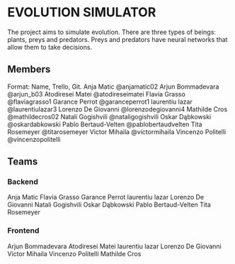 # EVOLUTION SIMULATOR

The project aims to simulate evolution. 
There are three types of beings: plants, preys and predators. 
Preys and predators have neural networks that allow them to take decisions. 

## Members
Format: Name, Trello, Git.
Anja Matic 
@anjamatic02
Arjun Bommadevara
@arjun_b03
Atodiresei Matei
@atodireseimatei
Flavia Grasso
@flaviagrasso1
Garance Perrot
@garanceperrot1
laurentiu lazar
@laurentiulazar3
Lorenzo De Giovanni
@lorenzodegiovanni4
Mathilde Cros
@mathildecros02
Natali Gogishvili
@nataligogishvili
Oskar Dąbkowski
@oskardabkowski
Pablo Bertaud-Velten
@pablobertaudvelten
Tita Rosemeyer
@titarosemeyer
Victor Mihaila
@victormihaila
Vincenzo Politelli
@vincenzopolitelli

## Teams

### Backend
Anja Matic 
Flavia Grasso
Garance Perrot
laurentiu lazar
Lorenzo De Giovanni
Natali Gogishvili
Oskar Dąbkowski
Pablo Bertaud-Velten
Tita Rosemeyer

### Frontend
Arjun Bommadevara
Atodiresei Matei
laurentiu lazar
Lorenzo De Giovanni
Victor Mihaila
Vincenzo Politelli
Mathilde Cros
